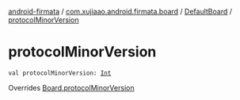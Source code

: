 [android-firmata](../../index.md) / [com.xujiaao.android.firmata.board](../index.md) / [DefaultBoard](index.md) / [protocolMinorVersion](./protocol-minor-version.md)

# protocolMinorVersion

`val protocolMinorVersion: `[`Int`](https://kotlinlang.org/api/latest/jvm/stdlib/kotlin/-int/index.html)

Overrides [Board.protocolMinorVersion](../-board/protocol-minor-version.md)

